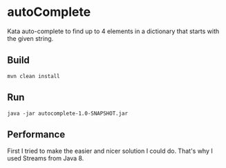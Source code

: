 # autoComplete
Kata auto-complete to find up to 4 elements in a dictionary that starts with the given string.
## Build
`mvn clean install`
## Run
`java -jar autocomplete-1.0-SNAPSHOT.jar`
## Performance
First I tried to make the easier and nicer solution I could do. That's why I used Streams from Java 8.
